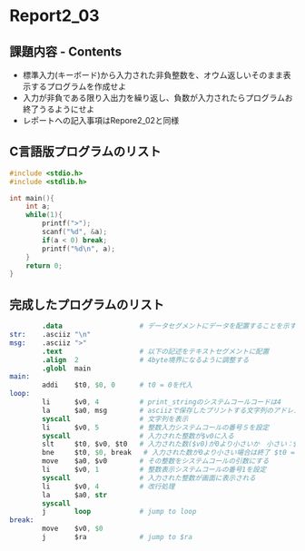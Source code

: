# Report2_03  

## 課題内容 - Contents  
* 標準入力(キーボード)から入力された非負整数を、オウム返しいそのまま表示するプログラムを作成せよ  
* 入力が非負である限り入出力を繰り返し、負数が入力されたらプログラムお終了うるようにせよ  
* レポートへの記入事項はRepore2_02と同様  

## C言語版プログラムのリスト
```c
#include <stdio.h>
#include <stdlib.h>

int main(){
	int a;
	while(1){
		printf(">");
		scanf("%d", &a);
		if(a < 0) break;
		printf("%d\n", a);
	}
	return 0;
}
```

## 完成したプログラムのリスト
```s
        .data                   # データセグメントにデータを配置することを示す
str:    .asciiz "\n"
msg:    .asciiz ">"
        .text                   # 以下の記述をテキストセグメントに配置
        .align  2               # 4byte境界になるように調整する
        .globl  main
main:
        addi    $t0, $0, 0      # t0 = 0を代入
loop:
        li      $v0, 4          # print_stringのシステムコールコードは4
        la      $a0, msg        # asciizで保存したプリントする文字列のアドレスを$a0に格納
        syscall                 # 文字列を表示
        li      $v0, 5          # 整数入力システムコールの番号５を設定
        syscall                 # 入力された整数が$v0に入る
        slt     $t0, $v0, $t0   # 入力された数($v0)が0より小さいか　小さい：$t0 = 1, 大きい：$t0 = 0
        bne     $t0, $0, break   # 入力された数が0より小さい場合は終了 $t0 = 1ならbreak
        move    $a0, $v0        # その整数をシステムコールの引数にする
        li      $v0, 1          # 整数表示システムコールの番号1を設定
        syscall                 # 入力された整数が画面に表示される
        li      $v0, 4          # 改行処理
        la      $a0, str
        syscall
        j       loop            # jump to loop
break:
        move    $v0, $0
        j       $ra             # jump to $ra
```
